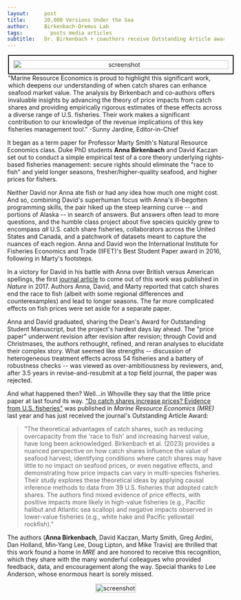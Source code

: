 ```yaml
---
layout:     post
title:      20,000 Versions Under the Sea
author:     Birkenbach-Oremus Lab
tags: 		  posts media articles
subtitle:  	Dr. Birkenbach + coauthors receive Outstanding Article award
---
```

<!-- Start Writing Below in Markdown -->
<!-- ![Description](http://birkenbach-oremus-lab.github.io/website/img/posts/2024-08-14-1.png)-->
<div style="text-align: center; display: flex; justify-content: center; align-items: center;">
    <figure style="margin: 0 2px;">
        <img src="http://birkenbach-oremus-lab.github.io/website/img/posts/2024-09-23-1.png" alt="screenshot" width="100%" style="border: 2px solid black; padding: 10px;">
          <figcaption style="text-align: left; font-size: 14px;">"Marine Resource Economics is proud to highlight this significant work, which deepens our understanding of when catch shares can enhance seafood market value. The analysis by Birkenbach and co-authors offers invaluable insights by advancing the theory of price impacts from catch shares and providing empirically rigorous estimates of these effects across a diverse range of U.S. fisheries. Their work makes a significant contribution to our knowledge of the revenue implications of this key fisheries management tool."
-Sunny Jardine, Editor-in-Chief </figcaption>
    </figure>
</div>


It began as a term paper for Professor Marty Smith's Natural Resource Economics class. Duke PhD students **Anna Birkenbach** and David Kaczan set out to conduct a simple empirical test of a core theory underlying rights-based fisheries management: secure rights should eliminate the "race to fish" and yield longer seasons, fresher/higher-quality seafood, and higher prices for fishers. 

Neither David nor Anna ate fish or had any idea how much one might cost. And so, combining David's superhuman focus with Anna's ill-begotten programming skills, the pair hiked up the steep learning curve -- and portions of Alaska -- in search of answers. But answers often lead to more questions, and the humble class project about five species quickly grew to encompass *all* U.S. catch share fisheries, collaborators across the United States and Canada, and a patchwork of datasets meant to capture the nuances of each region. Anna and David won the International Institute for Fisheries Economics and Trade (IIFET)'s Best Student Paper award in 2016, following in Marty's footsteps.

In a victory for David in his battle with Anna over British versus American spellings, the first [journal article](https://www.nature.com/articles/nature21728#:~:text=Consistent%20with%20the%20theory%20that,based%20regulation%20to%20other%20fisheries.) to come out of this work was published in _Nature_ in 2017. Authors Anna, David, and Marty reported that catch shares end the race to fish (albeit with some regional differences and counterexamples) and lead to longer seasons. The far more complicated effects on fish prices were set aside for a separate paper. 

Anna and David graduated, sharing the Dean's Award for Outstanding Student Manuscript, but the project's hardest days lay ahead. The "price paper" underwent revision after revision after revision; through Covid and Christmases, the authors rethought, refined, and reran analyses to elucidate their complex story. What seemed like strengths -- discussion of heterogeneous treatment effects across 54 fisheries and a battery of robustness checks -- was viewed as over-ambitiousness by reviewers, and, after 3.5 years in revise-and-resubmit at a top field journal, the paper was rejected.

And what happened then? Well...in Whoville they say that the little price paper at last found its way.  ["Do catch shares increase prices? Evidence from U.S. fisheries"](https://www.journals.uchicago.edu/doi/full/10.1086/725010#:~:text=Eliminating%20the%20race%20to%20fish,also%20fetch%20a%20price%20premium.) was published in _Marine Resource Economics (MRE)_ last year and has just received the journal's Outstanding Article Award:

>"The theoretical advantages of catch shares, such as reducing overcapacity from the 'race to fish' and increasing harvest value, have long been acknowledged. Birkenbach et al. (2023) provides a nuanced perspective on how catch shares influence the value of seafood harvest, identifying conditions where catch shares may have little to no impact on seafood prices, or even negative effects, and demonstrating how price impacts can vary in multi-species fisheries. Their study explores these theoretical ideas by applying causal inference methods to data from 39 U.S. fisheries that adopted catch shares. The authors find mixed evidence of price effects, with positive impacts more likely in high-value fisheries (e.g., Pacific halibut and Atlantic sea scallop) and negative impacts observed in lower-value fisheries (e.g., white hake and Pacific yellowtail rockfish)."

The authors (**Anna Birkenbach**, David Kaczan, Marty Smith, Greg Ardini, Dan Holland, Min‐Yang Lee, Doug Lipton, and Mike Travis) are thrilled that this work found a home in _MRE_ and are honored to receive this recognition, which they share with the many wonderful colleagues who provided feedback, data, and encouragement along the way. Special thanks to Lee Anderson, whose enormous heart is sorely missed. 

<div style="text-align: center; display: flex; justify-content: center; align-items: center;">
    <figure style="margin: 0 2px;">
        <img src="http://birkenbach-oremus-lab.github.io/website/img/posts/2024-09-23-2.jpg" alt="screenshot" width="100%">
    </figure>
</div>
